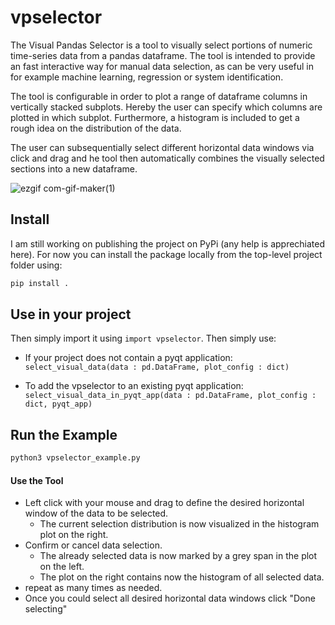 # vpselector

The Visual Pandas Selector is a tool to visually select portions of numeric time-series data from a pandas dataframe. The tool is intended to provide an fast interactive way for manual data selection, as can be very useful in for example machine learning, regression or system identification.

The tool is configurable in order to plot a range of dataframe columns in vertically stacked subplots.
Hereby the user can specify which columns are plotted in which subplot. Furthermore, a histogram is included to get a rough idea on the distribution of the data.

The user can subsequentially select different horizontal data windows via click and drag and he tool then automatically combines the visually selected sections into a new dataframe.

![ezgif com-gif-maker(1)](https://github.com/manumerous/visual-pandas-curator/assets/18735094/b5ebbb99-d2f7-4901-b101-cbeed6c230aa)


## Install

I am still working on publishing the project on PyPi (any help is apprechiated here). For now you can install the package locally from the top-level project folder using:

```bash
pip install .
```

## Use in your project

Then simply import it using `import vpselector`. Then simply use:

- If your project does not contain a pyqt application: `select_visual_data(data : pd.DataFrame, plot_config : dict)` 

- To add the vpselector to an existing pyqt application: `select_visual_data_in_pyqt_app(data : pd.DataFrame, plot_config : dict, pyqt_app)` 


## Run the Example 

```bash
python3 vpselector_example.py
```

#### Use the Tool

- Left click with your mouse and drag to define the desired horizontal window of the data to be selected.
  - The current selection distribution is now visualized in the histogram plot on the right.
- Confirm or cancel data selection.
  - The already selected data is now marked by a grey span in the plot on the left.
  - The plot on the right contains now the histogram of all selected data.
- repeat as many times as needed.
- Once you could select all desired horizontal data windows click "Done selecting"
